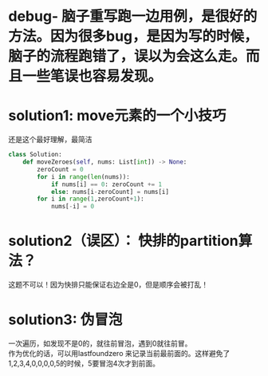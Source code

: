 # debug- 脑子重写跑一边用例，是很好的方法。因为很多bug，是因为写的时候，脑子的流程跑错了，误以为会这么走。而且一些笔误也容易发现。

# solution1: move元素的一个小技巧
还是这个最好理解，最简洁
```py
class Solution:
    def moveZeroes(self, nums: List[int]) -> None:
        zeroCount = 0
        for i in range(len(nums)):
            if nums[i] == 0: zeroCount += 1
            else: nums[i-zeroCount] = nums[i]
        for i in range(1,zeroCount+1):
            nums[-i] = 0
```

# solution2（误区）： 快排的partition算法？
这题不可以！因为快排只能保证右边全是0，但是顺序会被打乱！

# solution3: 伪冒泡
一次遍历，如发现不是0的，就往前冒泡，遇到0就往前冒。  
作为优化的话，可以用lastfoundzero 来记录当前最前面的。这样避免了1,2,3,4,0,0,0,0,5的时候，5要冒泡4次才到前面。 